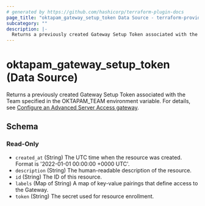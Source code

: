 ```yaml
---
# generated by https://github.com/hashicorp/terraform-plugin-docs
page_title: "oktapam_gateway_setup_token Data Source - terraform-provider-oktapam"
subcategory: ""
description: |-
  Returns a previously created Gateway Setup Token associated with the Team specified in the OKTAPAMTEAM environment variable. For details, see [Configure an Advanced Server Access gateway](https://help.okta.com/asa/en-us/Content/Topics/AdvServer_Access/docs/gateway-configure.htm).
---
```


# oktapam_gateway_setup_token (Data Source)

Returns a previously created Gateway Setup Token associated with the Team specified in the OKTAPAM_TEAM environment variable. For details, see [Configure an Advanced Server Access gateway](https://help.okta.com/asa/en-us/Content/Topics/Adv_Server_Access/docs/gateway-configure.htm).



<!-- schema generated by tfplugindocs -->
## Schema

### Read-Only

- `created_at` (String) The UTC time when the resource was created. Format is '2022-01-01 00:00:00 +0000 UTC'.
- `description` (String) The human-readable description of the resource.
- `id` (String) The ID of this resource.
- `labels` (Map of String) A map of key-value pairings that define access to the Gateway.
- `token` (String) The secret used for resource enrollment.


